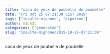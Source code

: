 ```yaml
---
title: "caca de yeux de poubelle de poubelle"
date: "Fri Oct 25 07:21:39 CEST 2019"
tags: ["insulte-mignone", "pipotron"]
author: m1ch3l
categories: ["generated"]
slug: "insulte-mignone/2019-10-25-07:21:39"
---
```


caca de yeux de poubelle de poubelle
